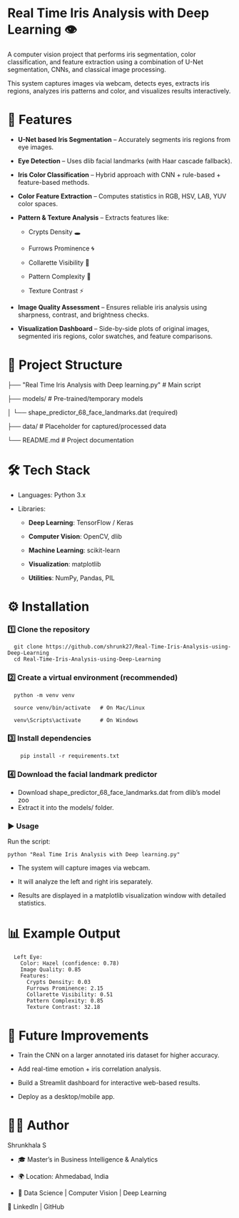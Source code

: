 # Real Time Iris Analysis with Deep Learning 👁️

A computer vision project that performs iris segmentation, color classification, and feature extraction using a combination of U-Net segmentation, CNNs, and classical image processing.

This system captures images via webcam, detects eyes, extracts iris regions, analyzes iris patterns and color, and visualizes results interactively.

# 🚀 Features

- **U-Net based Iris Segmentation** – Accurately segments iris regions from eye images.

- **Eye Detection** – Uses dlib facial landmarks (with Haar cascade fallback).

- **Iris Color Classification** – Hybrid approach with CNN + rule-based + feature-based methods.

- **Color Feature Extraction** – Computes statistics in RGB, HSV, LAB, YUV color spaces.

- **Pattern & Texture Analysis** – Extracts features like:

  - Crypts Density 🕳️
  
  - Furrows Prominence 🌀
  
  - Collarette Visibility 🎯
  
  - Pattern Complexity 🎨
  
  - Texture Contrast ⚡

- **Image Quality Assessment** – Ensures reliable iris analysis using sharpness, contrast, and brightness checks.

- **Visualization Dashboard** – Side-by-side plots of original images, segmented iris regions, color swatches, and feature comparisons.

# 📂 Project Structure
├── "Real Time Iris Analysis with Deep learning.py"   # Main script

├── models/                     # Pre-trained/temporary models

│       └── shape_predictor_68_face_landmarks.dat (required)

├── data/                       # Placeholder for captured/processed data

└── README.md                   # Project documentation

# 🛠️ Tech Stack

- Languages: Python 3.x

- Libraries:

    - **Deep Learning**: TensorFlow / Keras
    
    - **Computer Vision**: OpenCV, dlib
    
    - **Machine Learning**: scikit-learn
    
    - **Visualization**: matplotlib
    
    - **Utilities**: NumPy, Pandas, PIL

# ⚙️ Installation
### 1️⃣ Clone the repository
      git clone https://github.com/shrunk27/Real-Time-Iris-Analysis-using-Deep-Learning
      cd Real-Time-Iris-Analysis-using-Deep-Learning

### 2️⃣ Create a virtual environment (recommended)
      python -m venv venv
      
      source venv/bin/activate   # On Mac/Linux
      
      venv\Scripts\activate      # On Windows

### 3️⃣ Install dependencies

        pip install -r requirements.txt

### 4️⃣ Download the facial landmark predictor

- Download shape_predictor_68_face_landmarks.dat from dlib’s model zoo
- Extract it into the models/ folder.

### ▶️ Usage

Run the script:

    python "Real Time Iris Analysis with Deep learning.py"

- The system will capture images via webcam.

- It will analyze the left and right iris separately.

- Results are displayed in a matplotlib visualization window with detailed statistics.

# 📊 Example Output
      Left Eye:
        Color: Hazel (confidence: 0.78)
        Image Quality: 0.85
        Features:
          Crypts Density: 0.03
          Furrows Prominence: 2.15
          Collarette Visibility: 0.51
          Pattern Complexity: 0.85
          Texture Contrast: 32.18

# 📌 Future Improvements

- Train the CNN on a larger annotated iris dataset for higher accuracy.

- Add real-time emotion + iris correlation analysis.

- Build a Streamlit dashboard for interactive web-based results.

- Deploy as a desktop/mobile app.

# 👩‍💻 Author

Shrunkhala S

- 🎓 Master’s in Business Intelligence & Analytics

- 🌍 Location: Ahmedabad, India

- 💼 Data Science | Computer Vision | Deep Learning

🔗 LinkedIn
 | GitHub
